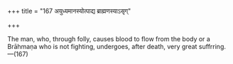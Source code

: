 +++
title = "167 अयुध्यमानस्योत्पाद्य ब्राह्मणस्याऽसृग्"

+++

The man, who, through folly, causes blood to flow from the body or a Brāhmaṇa who is not fighting, undergoes, after death, very great suffrring.—(167)